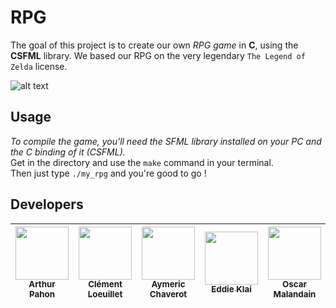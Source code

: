 # RPG

The goal of this project is to create our own *RPG game* in **C**, using the **CSFML** library.
We based our RPG on the very legendary `The Legend of Zelda` license.

![alt text](https://media4.giphy.com/media/YWUpVw86AtIbe/giphy.gif?cid=ecf05e47297k75qlg9l889fesltodz5ws4zhfnhn3qi3194j&rid=giphy.gif&ct=g)

## Usage

*To compile the game, you'll need the SFML library installed on your PC and the C binding of it (CSFML).*<br>
Get in the directory and use the `make` command in your terminal.<br>
Then just type `./my_rpg` and you're good to go !

## Developers

| [<img src="https://github.com/arthurphn.png?size=85" width=85><br><sub>Arthur Pahon</sub>](https://github.com/ArthurPahon) | [<img src="https://github.com/LayBraid.png?size=85" width=85><br><sub>Clément Loeuillet</sub>](https://github.com/LayBraid) | [<img src="https://github.com/AymericChaverot.png?size=85" width=85><br><sub>Aymeric Chaverot</sub>](https://github.com/AymericChaverot) | [<img src="https://github.com/Eddieklai.png?size=85" width=85><br><sub>Eddie Klai</sub>](https://github.com/Eddieklai) | [<img src="https://github.com/McGalagane.png?size=85" width=85><br><sub>Oscar Malandain</sub>](https://github.com/McGalagane)
| :---: | :---: | :---: | :---: | :---: |
